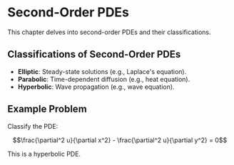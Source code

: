 # Second-Order PDEs

This chapter delves into second-order PDEs and their classifications.

## Classifications of Second-Order PDEs

- **Elliptic**: Steady-state solutions (e.g., Laplace's equation).
- **Parabolic**: Time-dependent diffusion (e.g., heat equation).
- **Hyperbolic**: Wave propagation (e.g., wave equation).

## Example Problem

Classify the PDE:

$$\frac{\partial^2 u}{\partial x^2} - \frac{\partial^2 u}{\partial y^2} = 0$$

<answer>
This is a hyperbolic PDE.
</answer>

